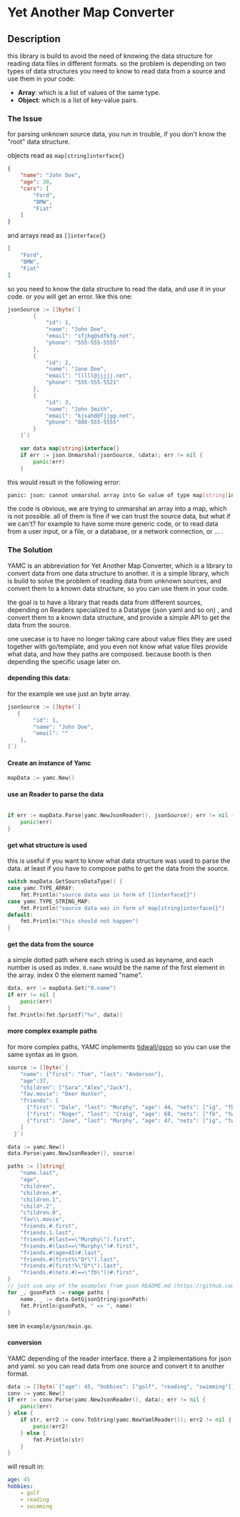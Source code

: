 # Yet Another Map Converter

## Description

this library is build to avoid the need of knowing the data structure for reading data files in different formats.
so the problem is depending on two types of data structures you need to know to read data from a source and use them in your code:
- **Array**: which is a list of values of the same type.
- **Object**: which is a list of key-value pairs.

### The Issue

for parsing unknown source data, you run in trouble, if you don't know the "root" data structure.


objects read as `map[string]interface{}` 


```json
{
    "name": "John Doe",
    "age": 30,
    "cars": [
        "Ford",
        "BMW",
        "Fiat"
    ]
}
```
and arrays read as `[]interface{}`

```json
[
    "Ford",
    "BMW",
    "Fiat"
]
```

so you need to know the data structure to read the data, and use it in your code. or you will get an error. like this one:

```go
jsonSource := []byte(`[
		{
			"id": 1,
			"name": "John Doe",
			"email": "sfjhg@sdfkfg.net",
			"phone": "555-555-5555"
		},
		{
			"id": 2,
			"name": "Jane Doe",
			"email": "lllll@jjjjj.net",
			"phone": "555-555-5521"
		},
		{
			"id": 3,
			"name": "John Smith",
			"email": "kjsahd@fjjgg.net",
			"phone": "888-555-5555"
		}
	]`)

	var data map[string]interface{}
	if err := json.Unmarshal(jsonSource, &data); err != nil {
		panic(err)
	}
```
this would result in the following error:

```bash
panic: json: cannot unmarshal array into Go value of type map[string]interface {}
```

the code is obvious, we are trying to unmarshal an array into a map, which is not possible. all of them is fine if we can trust the source data, but what if we can't? for example to have some more generic code, or to read data from a user input, or a file, or a database, or a network connection, or ... .

### The Solution

YAMC is an abbreviation for Yet Another Map Converter, which is a library to convert data from one data structure to another. it is a simple library, which is build to solve the problem of reading data from unknown sources, and convert them to a known data structure, so you can use them in your code.

the goal is to have a library that reads data from different sources, depending on Readers specialized to a Datatype (json yaml and so on) , and convert them to a known data structure, and provide a simple API to get the data from the source.

one usecase is to have no longer taking care about value files they are used together with go/template, and you even not know what value files provide what data, and how they paths are composed. because booth is then depending the specific usage later on.


#### depending this data:
for the example we use just an byte array.

```go
jsonSource := []byte(`[
   {
        "id": 1,
        "name": "John Doe",
        "email": ""
    },
]`)
```

#### Create an instance of Yamc

```go
mapData := yamc.New()
```

#### use an Reader to parse the data

```go

if err := mapData.Parse(yamc.NewJsonReader(), jsonSource); err != nil {
    panic(err)
}
```
#### get what structure is used
this is useful if you want to know what data structure was used to parse the data. at least if you have to compose paths to get the data from the source.
    
```go
switch mapData.GetSourceDataType() {
case yamc.TYPE_ARRAY:
	fmt.Println("source data was in form of []interface{}")
case yamc.TYPE_STRING_MAP:
	fmt.Println("source data was in form of map[string]interface{}")
default:
	fmt.Println("this should not happen")
}
```


#### get the data from the source
a simple dotted path where each string is used as keyname, and each number is used as index.
`0.name` would be the name of the first element in the array. index 0 the element named "name".
```go
data, err := mapData.Get("0.name")
if err != nil {
    panic(err)
}
fmt.Println(fmt.Sprintf("%v", data))
```
#### more complex example paths
for more complex paths, YAMC implements [tidwall/gson](https://github.com/tidwall/gjson) so you can use the same syntax as in gson.

```go
source := []byte(`{
	"name": {"first": "Tom", "last": "Anderson"},
	"age":37,
	"children": ["Sara","Alex","Jack"],
	"fav.movie": "Deer Hunter",
	"friends": [
	  {"first": "Dale", "last": "Murphy", "age": 44, "nets": ["ig", "fb", "tw"]},
	  {"first": "Roger", "last": "Craig", "age": 68, "nets": ["fb", "tw"]},
	  {"first": "Jane", "last": "Murphy", "age": 47, "nets": ["ig", "tw"]}
	]
  }`)

data := yamc.New()
data.Parse(yamc.NewJsonReader(), source)

paths := []string{
	"name.last",
	"age",
	"children",
	"children.#",
	"children.1",
	"child*.2",
	"c?ildren.0",
	"fav\\.movie",
	"friends.#.first",
	"friends.1.last",
	"friends.#(last==\"Murphy\").first",
	"friends.#(last==\"Murphy\")#.first",
	"friends.#(age>45)#.last",
	"friends.#(first%\"D*\").last",
	"friends.#(first!%\"D*\").last",
	"friends.#(nets.#(==\"fb\"))#.first",
}
// just use any of the examples from gson README.md (https://github.com/tidwall/gjson)
for _, gsonPath := range paths {
	name, _ := data.GetGjsonString(gsonPath)	
	fmt.Println(gsonPath, " => ", name)
}
```

see in `example/gson/main.go`.

#### conversion
YAMC depending of the reader interface. there a 2 implementations for json and yaml. so you can read data from one source and convert it to another format.

```go
data := []byte(`{"age": 45, "hobbies": ["golf", "reading", "swimming"]}`)
conv := yamc.New()
if err := conv.Parse(yamc.NewJsonReader(), data); err != nil {
	panic(err)
} else {
	if str, err2 := conv.ToString(yamc.NewYamlReader()); err2 != nil {
		panic(err2)
	} else {
		fmt.Println(str)
	}
}
```
will result in:
```yaml
age: 45
hobbies:
    - golf
    - reading
    - swimming
```